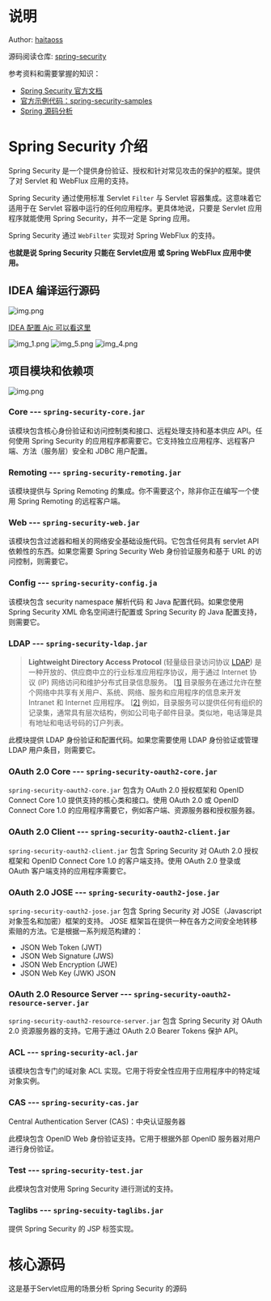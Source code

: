 # 说明

Author: [haitaoss](https://github.com/haitaoss)

源码阅读仓库: [spring-security](https://github.com/haitaoss/spring-security)

参考资料和需要掌握的知识：

- [Spring Security 官方文档](https://docs.spring.io/spring-security/reference/5.8/)
- [官方示例代码：spring-security-samples](https://github.com/spring-projects/spring-security-samples/tree/5.8.x)
- [Spring 源码分析](https://github.com/haitaoss/spring-framework)

# Spring Security 介绍

Spring Security 是一个提供身份验证、授权和针对常见攻击的保护的框架。提供了对 Servlet 和 WebFlux 应用的支持。

Spring Security 通过使用标准 Servlet `Filter` 与 Servlet 容器集成。这意味着它适用于在 Servlet 容器中运行的任何应用程序。更具体地说，只要是 Servlet 应用程序就能使用 Spring Security，并不一定是 Spring 应用。

Spring Security 通过 `WebFilter` 实现对 Spring WebFlux  的支持。

**也就是说 Spring Security 只能在 Servlet应用 或 Spring WebFlux 应用中使用。**


## IDEA 编译运行源码
![img.png](.spring-security-source-note_imgs/img.png)

[IDEA 配置 Ajc 可以看这里](https://github.com/haitaoss/spring-framework/blob/source-v5.3.10/note/spring-source-note.md#aspectj-compiler-%E9%85%8D%E7%BD%AE)

![img_1.png](.spring-security-source-note_imgs/img_1.png)
![img_5.png](.spring-security-source-note_imgs/img_5.png)
![img_4.png](.spring-security-source-note_imgs/img_4.png)

## 项目模块和依赖项

<img src=".spring-security-source-note_imgs/img-1683335067877.png" alt="img.png"  />

### Core --- `spring-security-core.jar`

该模块包含核心身份验证和访问控制类和接口、远程处理支持和基本供应 API。任何使用 Spring Security 的应用程序都需要它。它支持独立应用程序、远程客户端、方法（服务层）安全和 JDBC 用户配置。

###  Remoting --- `spring-security-remoting.jar`

该模块提供与 Spring Remoting 的集成。你不需要这个，除非你正在编写一个使用 Spring Remoting 的远程客户端。

### Web --- `spring-security-web.jar`

该模块包含过滤器和相关的网络安全基础设施代码。它包含任何具有 servlet API 依赖性的东西。如果您需要 Spring Security Web 身份验证服务和基于 URL 的访问控制，则需要它。

###  Config --- `spring-security-config.ja`

该模块包含 security namespace 解析代码 和 Java 配置代码。如果您使用 Spring Security XML 命名空间进行配置或 Spring Security 的 Java 配置支持，则需要它。

###  LDAP --- `spring-security-ldap.jar`

> **Lightweight Directory Access Protocol** (轻量级目录访问协议 [LDAP](https://en.wikipedia.org/wiki/Lightweight_Directory_Access_Protocol)) 是一种开放的、供应商中立的行业标准应用程序协议，用于通过 Internet 协议 (IP) 网络访问和维护分布式目录信息服务。 [[1\]](https://en.wikipedia.org/wiki/Lightweight_Directory_Access_Protocol#cite_note-1) 目录服务在通过允许在整个网络中共享有关用户、系统、网络、服务和应用程序的信息来开发 Intranet 和 Internet 应用程序。 [[2\]](https://en.wikipedia.org/wiki/Lightweight_Directory_Access_Protocol#cite_note-2) 例如，目录服务可以提供任何有组织的记录集，通常具有层次结构，例如公司电子邮件目录。类似地，电话簿是具有地址和电话号码的订户列表。

此模块提供 LDAP 身份验证和配置代码。如果您需要使用 LDAP 身份验证或管理 LDAP 用户条目，则需要它。

### OAuth 2.0 Core --- `spring-security-oauth2-core.jar`

`spring-security-oauth2-core.jar` 包含为 OAuth 2.0 授权框架和 OpenID Connect Core 1.0 提供支持的核心类和接口。使用 OAuth 2.0 或 OpenID Connect Core 1.0 的应用程序需要它，例如客户端、资源服务器和授权服务器。

###  OAuth 2.0 Client --- `spring-security-oauth2-client.jar`

`spring-security-oauth2-client.jar` 包含 Spring Security 对 OAuth 2.0 授权框架和 OpenID Connect Core 1.0 的客户端支持。使用 OAuth 2.0 登录或 OAuth 客户端支持的应用程序需要它。

### OAuth 2.0 JOSE --- `spring-security-oauth2-jose.jar`

`spring-security-oauth2-jose.jar` 包含 Spring Security 对 JOSE（Javascript 对象签名和加密）框架的支持。 JOSE 框架旨在提供一种在各方之间安全地转移索赔的方法。它是根据一系列规范构建的：

- JSON Web Token (JWT)
- JSON Web Signature (JWS)
- JSON Web Encryption (JWE)
- JSON Web Key (JWK) JSON

### OAuth 2.0 Resource Server --- `spring-security-oauth2-resource-server.jar`

`spring-security-oauth2-resource-server.jar` 包含 Spring Security 对 OAuth 2.0 资源服务器的支持。它用于通过 OAuth 2.0 Bearer Tokens 保护 API。

###  ACL --- `spring-security-acl.jar`

该模块包含专门的域对象 ACL 实现。它用于将安全性应用于应用程序中的特定域对象实例。

###  CAS --- `spring-security-cas.jar`

Central Authentication Server (CAS)：中央认证服务器

此模块包含 OpenID Web 身份验证支持。它用于根据外部 OpenID 服务器对用户进行身份验证。

### Test --- `spring-security-test.jar`

此模块包含对使用 Spring Security 进行测试的支持。

###  Taglibs --- `spring-secuity-taglibs.jar`

提供 Spring Security 的 JSP 标签实现。

# 核心源码

这是基于Servlet应用的场景分析 Spring Security 的源码





